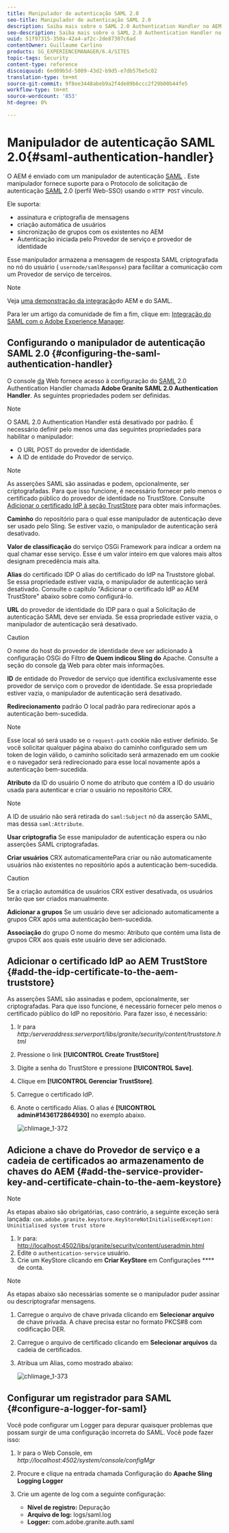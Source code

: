 ```yaml
---
title: Manipulador de autenticação SAML 2.0
seo-title: Manipulador de autenticação SAML 2.0
description: Saiba mais sobre o SAML 2.0 Authentication Handler no AEM.
seo-description: Saiba mais sobre o SAML 2.0 Authentication Handler no AEM.
uuid: 51f97315-350a-42a4-af2c-2de87307c6ad
contentOwner: Guillaume Carlino
products: SG_EXPERIENCEMANAGER/6.4/SITES
topic-tags: Security
content-type: reference
discoiquuid: 6ed09b5d-5089-43d2-b9d5-e7db57be5c02
translation-type: tm+mt
source-git-commit: 9f8ee3448abeb9a2f4de09b6ccc2f29b00b44fe5
workflow-type: tm+mt
source-wordcount: '853'
ht-degree: 0%

---
```



# Manipulador de autenticação SAML 2.0{#saml-authentication-handler}

O AEM é enviado com um manipulador de autenticação [SAML](http://saml.xml.org/saml-specifications) . Este manipulador fornece suporte para o Protocolo de solicitação de autenticação [SAML](http://saml.xml.org/saml-specifications) 2.0 (perfil Web-SSO) usando o `HTTP POST` vínculo.

Ele suporta:

* assinatura e criptografia de mensagens
* criação automática de usuários
* sincronização de grupos com os existentes no AEM
* Autenticação iniciada pelo Provedor de serviço e provedor de identidade

Esse manipulador armazena a mensagem de resposta SAML criptografada no nó do usuário ( `usernode/samlResponse`) para facilitar a comunicação com um Provedor de serviço de terceiros.

>[!NOTE]
>
>Veja [uma demonstração da integração](https://helpx.adobe.com/experience-manager/kb/simple-saml-demo.html)do AEM e do SAML.
>
>Para ler um artigo da comunidade de fim a fim, clique em: [Integração do SAML com o Adobe Experience Manager](https://helpx.adobe.com/experience-manager/using/aem63_saml.html).

## Configurando o manipulador de autenticação SAML 2.0 {#configuring-the-saml-authentication-handler}

O console [da](/help/sites-deploying/configuring-osgi.md) Web fornece acesso à configuração do [SAML](http://saml.xml.org/saml-specifications) 2.0 Authentication Handler chamada **Adobe Granite SAML 2.0 Authentication Handler**. As seguintes propriedades podem ser definidas.

>[!NOTE]
>
>O SAML 2.0 Authentication Handler está desativado por padrão. É necessário definir pelo menos uma das seguintes propriedades para habilitar o manipulador:
>
>* O URL POST do provedor de identidade.
>* A ID de entidade do Provedor de serviço.

>



>[!NOTE]
>
>As asserções SAML são assinadas e podem, opcionalmente, ser criptografadas. Para que isso funcione, é necessário fornecer pelo menos o certificado público do provedor de identidade no TrustStore. Consulte [Adicionar o certificado IdP à seção TrustStore](/help/sites-administering/saml-2-0-authenticationhandler.md#add-the-idp-certificate-to-the-aem-truststore) para obter mais informações.

**Caminho** do repositório para o qual esse manipulador de autenticação deve ser usado pelo Sling. Se estiver vazio, o manipulador de autenticação será desativado.

**Valor de classificação** do serviço OSGi Framework para indicar a ordem na qual chamar esse serviço. Esse é um valor inteiro em que valores mais altos designam precedência mais alta.

**Alias** do certificado IDP O alias do certificado do IdP na Truststore global. Se essa propriedade estiver vazia, o manipulador de autenticação será desativado. Consulte o capítulo &quot;Adicionar o certificado IdP ao AEM TrustStore&quot; abaixo sobre como configurá-lo.

**URL** do provedor de identidade do IDP para o qual a Solicitação de autenticação SAML deve ser enviada. Se essa propriedade estiver vazia, o manipulador de autenticação será desativado.

>[!CAUTION]
>
>O nome do host do provedor de identidade deve ser adicionado à configuração OSGi do Filtro **de Quem indicou Sling do** Apache. Consulte a seção do console [da](/help/sites-deploying/configuring-osgi.md) Web para obter mais informações.

**ID** de entidade do Provedor de serviço que identifica exclusivamente esse provedor de serviço com o provedor de identidade. Se essa propriedade estiver vazia, o manipulador de autenticação será desativado.

**Redirecionamento** padrão O local padrão para redirecionar após a autenticação bem-sucedida.

>[!NOTE]
>
>Esse local só será usado se o `request-path` cookie não estiver definido. Se você solicitar qualquer página abaixo do caminho configurado sem um token de login válido, o caminho solicitado será armazenado em um cookie\
>e o navegador será redirecionado para esse local novamente após a autenticação bem-sucedida.

**Atributo** da ID do usuário O nome do atributo que contém a ID do usuário usada para autenticar e criar o usuário no repositório CRX.

>[!NOTE]
>
>A ID de usuário não será retirada do `saml:Subject` nó da asserção SAML, mas dessa `saml:Attribute`.

**Usar criptografia** Se esse manipulador de autenticação espera ou não asserções SAML criptografadas.

**Criar usuários** CRX automaticamentePara criar ou não automaticamente usuários não existentes no repositório após a autenticação bem-sucedida.

>[!CAUTION]
>
>Se a criação automática de usuários CRX estiver desativada, os usuários terão que ser criados manualmente.

**Adicionar a grupos** Se um usuário deve ser adicionado automaticamente a grupos CRX após uma autenticação bem-sucedida.

**Associação** do grupo O nome do mesmo: Atributo que contém uma lista de grupos CRX aos quais este usuário deve ser adicionado.

## Adicionar o certificado IdP ao AEM TrustStore {#add-the-idp-certificate-to-the-aem-truststore}

As asserções SAML são assinadas e podem, opcionalmente, ser criptografadas. Para que isso funcione, é necessário fornecer pelo menos o certificado público do IdP no repositório. Para fazer isso, é necessário:

1. Ir para *http:/serveraddress:serverport/libs/granite/security/content/truststore.html*
1. Pressione o link **[!UICONTROL Create TrustStore]**
1. Digite a senha do TrustStore e pressione **[!UICONTROL Save]**.
1. Clique em **[!UICONTROL Gerenciar TrustStore]**.
1. Carregue o certificado IdP.
1. Anote o certificado Alias. O alias é **[!UICONTROL admin#1436172864930]** no exemplo abaixo.

   ![chlimage_1-372](assets/chlimage_1-372.png)

## Adicione a chave do Provedor de serviço e a cadeia de certificados ao armazenamento de chaves do AEM {#add-the-service-provider-key-and-certificate-chain-to-the-aem-keystore}

>[!NOTE]
>
>As etapas abaixo são obrigatórias, caso contrário, a seguinte exceção será lançada: `com.adobe.granite.keystore.KeyStoreNotInitialisedException: Uninitialised system trust store`

1. Ir para: [http://localhost:4502/libs/granite/security/content/useradmin.html](http://localhost:4502/libs/granite/security/content/useradmin.html)
1. Edite o `authentication-service` usuário.
1. Crie um KeyStore clicando em **Criar KeyStore** em Configurações **** de conta.

>[!NOTE]
>
>As etapas abaixo são necessárias somente se o manipulador puder assinar ou descriptografar mensagens.

1. Carregue o arquivo de chave privada clicando em **Selecionar arquivo** de chave privada. A chave precisa estar no formato PKCS#8 com codificação DER.
1. Carregue o arquivo de certificado clicando em **Selecionar arquivos** da cadeia de certificados.
1. Atribua um Alias, como mostrado abaixo:

   ![chlimage_1-373](assets/chlimage_1-373.png)

## Configurar um registrador para SAML {#configure-a-logger-for-saml}

Você pode configurar um Logger para depurar quaisquer problemas que possam surgir de uma configuração incorreta do SAML. Você pode fazer isso:

1. Ir para o Web Console, em *http://localhost:4502/system/console/configMgr*
1. Procure e clique na entrada chamada Configuração do **Apache Sling Logging Logger**
1. Crie um agente de log com a seguinte configuração:

   * **Nível de registro:** Depuração
   * **Arquivo de log:** logs/saml.log
   * **Logger:** com.adobe.granite.auth.saml

